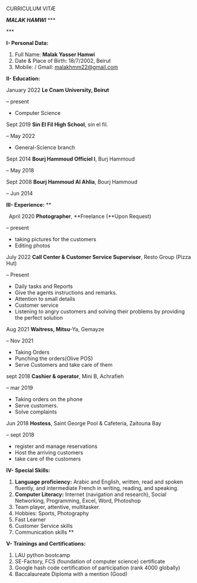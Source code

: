﻿CURRICULUM VITÆ

***MALAK HAMWI***
\***

\***


**I- Personal Data:**



1. Full Name: **Malak Yasser Hamwi**
1. Date & Place of Birth: 18/7/2002, Beirut
1. Mobile:  / Gmail: malakhmm22@gmail.com



**II- Education:**



January 2022                  **Le Cnam University, Beirut**

– present                         

- Computer Science

Sept 2019	**Sin El Fil High School**, sin el fil.

– May 2022

- General-Science branch



Sept 2014	**Bourj Hammoud Officiel I**, Burj Hammoud

– May 2018



Sept 2008	**Bourj Hammoud Al Ahlia**, Bourj Hammoud

– Jun 2014



**III- Experience:**
**




` `April 2020	**Photographer**, **Freelance (**Upon Request)

– present

- taking pictures for the customers
- Editing photos



July 2022	**Call Center & Customer Service Supervisor**, Resto Group (Pizza Hut)

– Present

- Daily tasks and Reports
- Give the agents instructions and remarks.
- Attention to small details
- Customer service 
- Listening to angry customers and solving their problems by providing the perfect solution





Aug 2021	**Waitress, Mitsu**-Ya, Gemayze

– Nov 2021

- Taking Orders
- Punching the orders(Olive POS)
- Serve Customers and take care of them





sept 2018	**Cashier & operator**, Mini B, Achrafieh

– mar 2019

- Taking orders on the phone
- Serve customers.
- Solve complaints





Jun 2018	**Hostess**, Saint George Pool & Cafeteria, Zaitouna Bay

– sept 2018

- register and manage reservations
- Host the arriving customers
- take care of the customers







**IV- Special Skills:**



1. **Language proficiency:** Arabic and English, written, read and spoken fluently, and intermediate French in writing, reading, and speaking.
1. **Computer Literacy:** Internet (navigation and research), Social Networking, Programming, Excel, Word, Photoshop
1. Team player, attentive, multitasker.
1. Hobbies: Sports, Photography
1. Fast Learner
1. Customer Service skills
1. Communication skills
**


**V- Trainings and Certifications:**



1. LAU python bootcamp
1. SE-Factory, FCS (foundation of computer science) certificate
1. Google hash code certification of participation (rank 4000 globally)
1. Baccalaureate Diploma with a mention (Good) 
